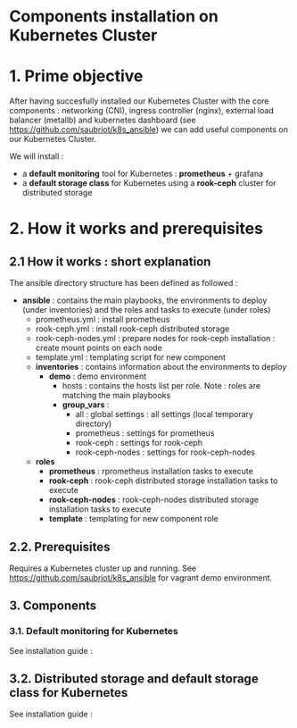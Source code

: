 # Components installation on Kubernetes Cluster

# 1. Prime objective
After having succesfully installed our Kubernetes Cluster with the core components : networking (CNI), ingress controller (nginx), external load balancer (metallb) and kubernetes dashboard (see https://github.com/saubriot/k8s_ansible) we can add useful components on our Kubernetes Cluster.

We will install :
- a **default monitoring** tool for Kubernetes : **prometheus** + grafana
- a **default storage class** for Kubernetes using a **rook-ceph** cluster for distributed storage

# 2. How it works and prerequisites
## 2.1 How it works : short explanation 
The ansible directory structure has been defined as followed :
- **ansible** : contains the main playbooks, the environments to deploy (under inventories) and the roles and tasks to execute (under roles) 
  - prometheus.yml : install prometheus
  - rook-ceph.yml : install rook-ceph distributed storage
  - rook-ceph-nodes.yml : prepare nodes for rook-ceph installation : create mount points on each node
  - template.yml : templating script for new component
  - **inventories** : contains information about the environments to deploy
    - **demo** : demo environment
      - hosts : contains the hosts list per role. Note : roles are matching the main playbooks
      - **group_vars** :
        - all : global settings : all settings (local temporary directory)
        - prometheus : settings for prometheus
        - rook-ceph : settings for rook-ceph        
        - rook-ceph-nodes : settings for rook-ceph-nodes        
  - **roles**
    - **prometheus** : rprometheus installation tasks to execute
    - **rook-ceph** : rook-ceph distributed storage installation tasks to execute
    - **rook-ceph-nodes** : rook-ceph-nodes distributed storage installation tasks to execute
     - **template** : templating for new component role

## 2.2. Prerequisites 
Requires a Kubernetes cluster up and running.
See https://github.com/saubriot/k8s_ansible for vagrant demo environment.

## 3. Components
### 3.1. Default monitoring for Kubernetes

See installation guide : 

## 3.2. Distributed storage and default storage class for Kubernetes

See installation guide : 
